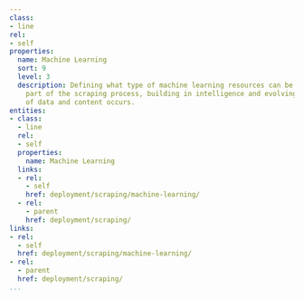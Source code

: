 ```yaml
---
class:
- line
rel:
- self
properties:
  name: Machine Learning
  sort: 9
  level: 3
  description: Defining what type of machine learning resources can be applied as
    part of the scraping process, building in intelligence and evolving how scraping
    of data and content occurs.
entities:
- class:
  - line
  rel:
  - self
  properties:
    name: Machine Learning
  links:
  - rel:
    - self
    href: deployment/scraping/machine-learning/
  - rel:
    - parent
    href: deployment/scraping/
links:
- rel:
  - self
  href: deployment/scraping/machine-learning/
- rel:
  - parent
  href: deployment/scraping/
...
```

